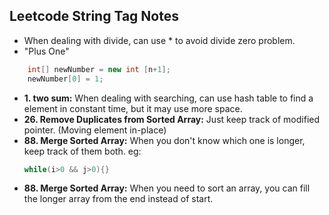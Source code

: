

## Leetcode String Tag Notes

- When dealing with divide, can use * to avoid divide zero problem.
- "Plus One" 
```java
    int[] newNumber = new int [n+1];
    newNumber[0] = 1;
```
- **1. two sum:** When dealing with searching, can use hash table to find a element in constant time, but it may use more space. 
- **26. Remove Duplicates from Sorted Array:** Just keep track of modified pointer. (Moving element in-place)
- **88. Merge Sorted Array:** When you don't know which one is longer, keep track of them both. eg: 
  ```java
  while(i>0 && j>0){}
  ```
- **88. Merge Sorted Array:** When you need to sort an array, you can fill the longer array from the end instead of start.  